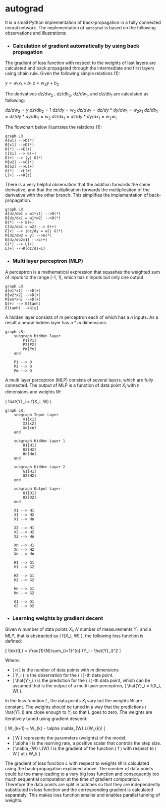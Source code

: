 # autograd

It is a small Python implementation of back-propagation in a fully connected neural network. The implementation of `autograd` is based on the following observations and illustrations:

- ### Calculation of gradient automatically by using back propagation
The gradient of loss function with respect to the weights of last layers are calculated and back propagated through the intermediate and first layers using chain rule. Given the following simple relations (1):

$y=w_1x_1+b_1$
$z=w_2y+b_2$

The derivatives $dz/dw_2$ , $dz/db_2$, $dz/dw_1$, and $dz/db_1$ are calculated as following:

$dz/dw_2 = y$
$dz/db_2 = 1$
$dz/dy = w_2$
$dz/dw_1 = dz/dy *  dy/dw_1 = w_2x_1$ 
$dz/db_1 = dz/dy *  dy/db_1 = w_2$
$dz/dx_1 = dz/dy *  dy/dx_1 = w_2 w_1$ 

The flowchart below illustrates the relations (1):
```mermaid
graph LR
A[w1] -->D(*) 
B[x1] -->D(*)
D(*) -->E(+)
C[b1] --> E(+)
E(+) --> |y| G(*)
M[w2] -->G(*)
N[b2] -->L(+)
G(*) -->L(+)
L(+) -->R[z]
```
There is a very helpful observation that the addition forwards the same derivative, and that the multiplication forwards the multiplication of the derivative with the other branch. This simplifies the implementation of back-propagation.

```mermaid
graph LR
A[dz/dw1 = w1*x1] -->D(*) 
B[dz/dx1 = w1*w2] -->D(*)
D(*) --> E(+)
C[dz/db1 = w2] --> E(+)
E(+) --> |dz/dy = w2| G(*)
M[dz/dw2 = y] -->G(*)
N[dz/db2=1] -->L(+)
G(*) --> L(+)
L(+) -->R[dz/dz=1]
```


- ### Multi layer perceptron (MLP)

A perceptron is a mathematical expression that squashes the weighted sum of inputs to the range [-1, 1], which has $n$ inputs but only one output.

```mermaid
graph LR
A[w1*x1] -->D(+) 
B[w2*x2] -->D(+)
M[wn*xn] -->D(+)
D(+) --> E(tanh)
E(tanh) -->G[y]
```
A hidden layer consists of $m$ perceptron each of which has a $n$ inputs. As a result a neural hidden layer has $n*m$ dimensions:


```mermaid
graph LR;
    subgraph hidden layer
        P1[P1]
        P2[P2]
        Pm[Pm]
    end

    P1 --> O
    P2 --> O
    Pm --> O
```

A multi layer perceptron (MLP) consists of several layers, which are fully connected. The output of MLP is a function of data point $X_i$ with $n$ dimensions and weights $W$:

\( \hat{Y}_i = f(X_i, W) \)


```mermaid
graph LR;
    subgraph Input Layer
        X1[x1]
        X2[x2]
        Xn[xn]
    end

    subgraph Hidden Layer 1
        H1[H1]
        H2[H2]
        Hn[Hn]
    end

    subgraph Hidden Layer 2
        G1[H1]
        G2[H2]
    end

    subgraph Output Layer
        O1[O1]
        O2[O2]
    end

    X1 --> H1
    X1 --> H2
    X1 --> Hn

    X2 --> H1
    X2 --> H2
    X2 --> Hn

    Xn --> H1
    Xn --> H2
    Xn --> Hn

    H1 --> G1
    H1 --> G2

    H2 --> G1
    H2 --> G2

    Hn --> G1
    Hn --> G2

    G1 --> O1
    G2 --> O2
```
- ### Learning weights by gradient decent 

Given $N$ number of data points $X_i$, $N$ number of measurements $Y_i$, and a MLP, that is abstracted as \( f(X_i, W) \), the following loss function is defined:

\[ \text{L} = \frac{1}{N}\sum_{i=1}^{n} (Y_i - \hat{Y}_i)^2 \]

Where:
- \( n \) is the number of data points with $m$ dimensions
- \( Y_i \) is the observation for the \( i \)-th data point.
- \( \hat{Y}_i \) is the prediction for the \( i \)-th data point, which can be assumed that is the output of a multi layer perceptron, \( \hat{Y}_i = f(X_i, W) \). 

In the loss function $L$, the data points $X_i$ vary but the weights $W$ are constant. The weights should be tuned in a way that the predictions \( \hat{Y}_i\) are close enough to $Y_i$ so that $L$ goes to zero. The weights are iteratively tuned using gradient descent:

\[ W_{k+1} = W_{k} - \alpha \nabla_{W} L(W_{k}) \]

- \( W \) represents the parameters (weights) of the model.
- \( \alpha \) is the learning rate, a positive scalar that controls the step size.
- \( \nabla_{W} L(W) \) is the gradient of the function \( f \) with respect to \( W \) at \( W_k \) .

The gradient of loss function $L$ with respect to weights $W$ is calculated using the back-propagation explained above. The number of data points could be too many leading to a very big loss function and consequently too much sequential computation at the time of gradient computation. Therefore the data points are split in batches so that they are independently substituted in loss function and the corresponding gradient is calculated separately. This makes loss function smaller and enables parallel tunning of weights.